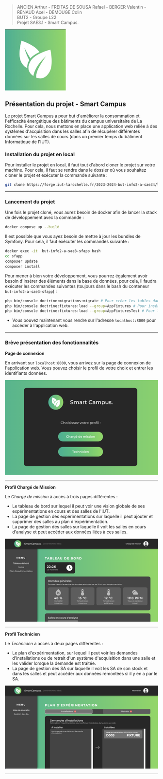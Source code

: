 > ANCIEN Arthur - FREITAS DE SOUSA Rafael - BERGER Valentin - RENAUD Axel - DEMOUGE Colin <br>
> BUT2 - Groupe L22 <br>
> Projet SAE3.1 - Smart Campus. <br>

<div align="left">
  <img src="./readme-images/logo.jpg" width="200">
</div>

## Présentation du projet - Smart Campus

Le projet Smart Campus a pour but d'améliorer la consommation et l'efficacité énergétique des bâtiments du campus universitaire de La Rochelle. Pour cela, nous mettons en place une application web reliée à des systèmes d'acquisition dans les salles afin de récupérer différentes données sur les salles de cours (dans un premier temps du bâtiment Informatique de l'IUT).

### Installation du projet en local

Pour installer le projet en local, il faut tout d'abord cloner le projet sur votre machine. Pour cela, il faut se rendre dans le dossier où vous souhaitez cloner le projet et exécuter la commande suivante :

```bash
git clone https://forge.iut-larochelle.fr/2023-2024-but-info2-a-sae34/l2/l22/sae3-l22.git
```

---

### Lancement du projet

Une fois le projet cloné, vous aurez besoin de docker afin de lancer la stack de développement avec la commande :
```bash
docker compose up --build
```

Il est possible que vous ayez besoin de mettre à jour les bundles de Symfony. Pour cela, il faut exécuter les commandes suivante :
```bash
docker exec -it  but-info2-a-sae3-sfapp bash  
cd sfapp
composer update
composer install
```

Pour mener à bien votre développement, vous pourrez également avoir besoin d'insérer des éléments dans la base de données, pour cela, il faudra exécuter les commandes suivantes (toujours dans le bash du conteneur `but-info2-a-sae3-sfapp`) :
```bash
php bin/console doctrine:migrations:migrate # Pour créer les tables dans la base de données si ce n'est pas déjà fait
php bin/console doctrine:fixtures:load --group=AppFixtures # Pour insérer le jeu de données dans la base de données
php bin/console doctrine:fixtures:load --group=AppFixturesTest # Pour load les fixtures dédié au tests
```
- Vous pouvez maintenant vous rendre sur l'adresse `localhost:8000` pour accéder à l'application web.

---

### Brève présentation des fonctionnalités

**Page de connexion**

En arrivant sur `localhost:8000`, vous arrivez sur la page de connexion de l'application web. Vous pouvez choisir le profil de votre choix et entrer les identifiants données.

<div align="center">
  <img src="./readme-images/screen-connexion.png" width="700">
</div>

---

**Profil Chargé de Mission**

Le *Chargé de mission* à accès à trois pages différentes :
- Le tableau de bord sur lequel il peut voir une vision globale de ses expérimentations en cours et des salles de l'IUT.
- La page de gestion des expérimentations sur laquelle il peut ajouter et supprimer des salles au plan d'expérimentation.
- La page de gestion des salles sur laquelle il voit les salles en cours d'analyse et peut accéder aux données liées à ces salles.

<div align="center">
  <img src="./readme-images/screen-cm.png" width="700">
</div>

---

**Profil Technicien**

Le *Technicien* à accès à deux pages différentes :
- Le plan d'expérimentation, sur lequel il peut voir les demandes d'installations ou de retrait d'un système d'acquisition dans une salle et les valider lorsque la demande est traitée.
- La page de gestion des SA sur laquelle il voit les SA de son stock et dans les salles et peut accéder aux données remontées si il y en a par le SA.

<div align="center">
  <img src="./readme-images/screen-technicien.png" width="700">
</div>

---